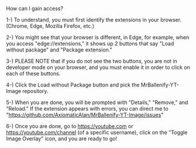 How can I gain access?

1-) To understand, you must first identify the extensions in your browser. (Chrome, Edge, Mozilla Firefox, etc.)

2-) You might see that your browser is different, in Edge, for example, when you access "edge://extensions," it shows up 2 buttons that say "Load without package" and "Package extension."

3-) PLEASE NOTE that if you do not see the two buttons, you are not in developer mode on your browser, and you must enable it in order to click on each of these buttons.

4-) Click the Load without Package button and pick the MrBallenify-YT-Image repository.

5-) When you are done, you will be prompted with "Details," "Remove," and "Reload." If the extension appears with errors, you can direct me to "https://github.com/AxiomaticAlan/MrBallenify-YT-Image/issues"

6-) Once you are done, go to https://youtube.com or https://youtube.com/channel (of a specific username), click on the "Toggle Image Overlay" icon, and you are ready to go!
